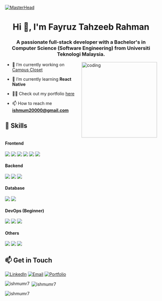 [![MasterHead](https://as1.ftcdn.net/v2/jpg/02/21/97/86/1000_F_221978639_EyPBA9tuscYhW6rhaO5EiVzdG8hvQSgV.jpg)](https://tahzeeb.netlify.app)
<h1 align="center">Hi 👋, I'm Fayruz Tahzeeb Rahman</h1>
<h3 align="center">
	A passionate full-stack developer with a Bachelor's in Computer Science
	(Software Engineering) from Universiti Teknologi Malaysia.
</h3>
<img width="250" align="right" src="https://media1.giphy.com/media/v1.Y2lkPTc5MGI3NjExcDhscDMxZHdvZXVueG5yajFzcTYyenVzcm94YXhyOWh5dHQyczR2ZSZlcD12MV9pbnRlcm5hbF9naWZfYnlfaWQmY3Q9Zw/13HgwGsXF0aiGY/giphy.webp" alt="coding" />

- 🔭 I’m currently working on [Campus Closet](https://github.com/ishmumr7/campus-closet)

- 🌱 I’m currently learning **React Native**

- 👨‍💻 Check out my portfolio [here](https://tahzeeb.netlify.app)

- 📫 How to reach me [**ishmum20000@gmail.com**](mailto:ishmum20000@gmail.com)

## 🚀 Skills

<div style="display: flex; flex-wrap: wrap;">
  <div style="flex: 1; min-width: 150px;">
    <h4>Frontend</h4>
    <img src="https://img.shields.io/badge/-HTML5-E34F26?style=flat&logo=html5&logoColor=white" />
    <img src="https://img.shields.io/badge/-CSS3-1572B6?style=flat&logo=css3&logoColor=white" />
    <img src="https://img.shields.io/badge/-JavaScript-F7DF1E?style=flat&logo=javascript&logoColor=black" />
    <img src="https://img.shields.io/badge/-React-61DAFB?style=flat&logo=react&logoColor=black" />
    <img src="https://img.shields.io/badge/-Next.js-000000?style=flat&logo=next.js&logoColor=white" />
    <img src="https://img.shields.io/badge/-Tailwind_CSS-38B2AC?style=flat&logo=tailwind-css&logoColor=white" />
  </div>
  <div style="flex: 1; min-width: 150px;">
    <h4>Backend</h4>
    <img src="https://img.shields.io/badge/-Node.js-339933?style=flat&logo=node.js&logoColor=white" />
    <img src="https://img.shields.io/badge/-Express-000000?style=flat&logo=express&logoColor=white" />
    <img src="https://img.shields.io/badge/-PHP-777BB4?style=flat&logo=php&logoColor=white" />
  </div>
  <div style="flex: 1; min-width: 150px;">
    <h4>Database</h4>
    <img src="https://img.shields.io/badge/-SQL-4479A1?style=flat&logo=sql&logoColor=white" />
    <img src="https://img.shields.io/badge/-MongoDB-47A248?style=flat&logo=mongodb&logoColor=white" />
  </div>
  <div style="flex: 1; min-width: 150px;">
    <h4>DevOps (Beginner)</h4>
    <img src="https://img.shields.io/badge/-Docker-2496ED?style=flat&logo=docker&logoColor=white" />
    <img src="https://img.shields.io/badge/-Kubernetes-326CE5?style=flat&logo=kubernetes&logoColor=white" />
    <img src="https://img.shields.io/badge/-Jenkins-D24939?style=flat&logo=jenkins&logoColor=white" />
  </div>
  <div style="flex: 1; min-width: 150px;">
    <h4>Others</h4>
    <img src="https://img.shields.io/badge/-Git-F05032?style=flat&logo=git&logoColor=white" />
    <img src="https://img.shields.io/badge/-RESTful_APIs-008000?style=flat&logo=rest&logoColor=white" />
    <img src="https://img.shields.io/badge/-Agile-0052CC?style=flat&logo=agile&logoColor=white" />
  </div>
</div>

## 📫 Get in Touch

[![LinkedIn](https://img.shields.io/badge/-LinkedIn-0077B5?style=flat&logo=linkedin&logoColor=white)](https://linkedin.com/in/tahzeebr7)
[![Email](https://img.shields.io/badge/-Email-D14836?style=flat&logo=gmail&logoColor=white)](mailto:ishmum20000@gmail.com)
[![Portfolio](https://img.shields.io/badge/-Portfolio-000000?style=flat&logo=react&logoColor=white)](https://tahzeeb.netlify.app)

<p>
	<img
		align="left"
		src="https://github-readme-stats.vercel.app/api/top-langs?username=ishmumr7&show_icons=true&locale=en&layout=compact"
		alt="ishmumr7"
	/>
</p>

<p>
	&nbsp;<img
		align="center"
		src="https://github-readme-stats.vercel.app/api?username=ishmumr7&show_icons=true&locale=en"
		alt="ishmumr7"
	/>
</p>

<p>
	<img
		align="center"
		src="https://github-readme-streak-stats.herokuapp.com/?user=ishmumr7&"
		alt="ishmumr7"
	/>
</p>
